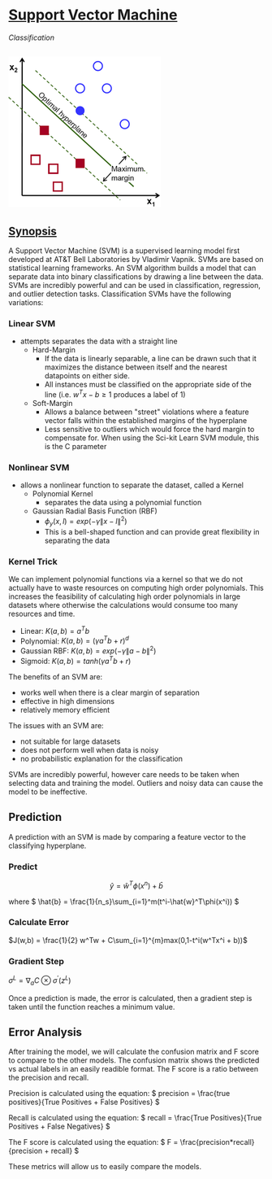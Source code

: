 # [Support Vector Machine](https://scikit-learn.org/stable/modules/generated/sklearn.svm.SVC.html#sklearn.svm.SVC)
*Classification*

![SVM](SVM.png)
---

## [Synopsis](https://en.wikipedia.org/wiki/Support-vector_machine)
A Support Vector Machine (SVM) is a supervised learning model first developed at AT&T Bell Laboratories by Vladimir Vapnik. SVMs are based on statistical learning frameworks. An SVM algorithm builds a model that can separate data into binary classifications by drawing a line between the data. SVMs are incredibly powerful and can be used in classification, regression, and outlier detection tasks. Classification SVMs have the following variations:

### Linear SVM
- attempts separates the data with a straight line
    - Hard-Margin
        - If the data is linearly separable, a line can be drawn such that it maximizes the distance between itself and the nearest datapoints on either side. 
        - All instances must be classified on the appropriate side of the line (i.e. $w^Tx - b \geq 1$ produces a label of 1)
    - Soft-Margin
        - Allows a balance between "street" violations where a feature vector falls within the established margins of the hyperplane
        - Less sensitive to outliers which would force the hard margin to compensate for. When using the Sci-kit Learn SVM module, this is the C parameter
### Nonlinear SVM
- allows a nonlinear function to separate the dataset, called a Kernel
    - Polynomial Kernel
        - separates the data using a polynomial function
    - Gaussian Radial Basis Function (RBF)
        - $\phi_y(x, l) = exp(-\gamma\|x-l\|^2)$
        - This is a bell-shaped function and can provide great flexibility in separating the data


### Kernel Trick
We can implement polynomial functions via a kernel so that we do not actually have to waste resources on computing high order polynomials. This increases the feasibility of calculating high order polynomials in large datasets where otherwise the calculations would consume too many resources and time. 

- Linear: $K(a,b) = a^Tb$
- Polynomial: $K(a,b) = (\gamma a^Tb + r)^d$
- Gaussian RBF: $K(a,b) = exp(-\gamma\|a - b\|^2)$
- Sigmoid: $K(a,b) = tanh(\gamma a^Tb + r)$

The benefits of an SVM are:
- works well when there is a clear margin of separation
- effective in high dimensions
- relatively memory efficient

The issues with an SVM are:
- not suitable for large datasets
- does not perform well when data is noisy
- no probabilistic explanation for the classification 

SVMs are incredibly powerful, however care needs to be taken when selecting data and training the model. Outliers and noisy data can cause the model to be ineffective. 

## Prediction
A prediction with an SVM is made by comparing a feature vector to the classifying hyperplane. 

### Predict
$$
\hat{y} = \hat{w}^T\phi(x^n) + \hat{b}
$$

where
$
\hat{b} = \frac{1}{n_s}\sum_{i=1}^m(t^i-\hat{w}^T\phi(x^i))
$

### Calculate Error
$J(w,b) = \frac{1}{2} w^Tw + C\sum_{i=1}^{m}max(0,1-t^i(w^Tx^i + b))$

### Gradient Step
$\sigma^L = \nabla_a C \otimes\sigma^\prime(z^L)$

Once a prediction is made, the error is calculated, then a gradient step is taken until the function reaches a minimum value.

## Error Analysis
After training the model, we will calculate the confusion matrix and F score to compare to the other models. The confusion matrix shows the predicted vs actual labels in an easily readible format. The F score is a ratio between the precision and recall.

Precision is calculated using the equation:
$
precision = \frac{true positives}{True Positives + False Positives}
$

Recall is calculated using the equation:
$
recall = \frac{True Positives}{True Positives + False Negatives}
$

The F score is calculated using the equation:
$
F = \frac{precision*recall}{precision + recall}
$

These metrics will allow us to easily compare the models.
